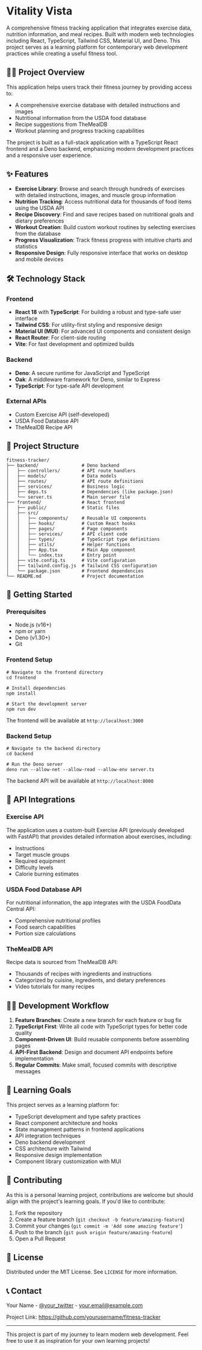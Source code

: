 Vitality Vista
===========================

A comprehensive fitness tracking application that integrates exercise data, nutrition information, and meal recipes. Built with modern web technologies including React, TypeScript, Tailwind CSS, Material UI, and Deno. This project serves as a learning platform for contemporary web development practices while creating a useful fitness tool.

🏋️‍♂️ Project Overview
-----------------------

This application helps users track their fitness journey by providing access to:

-   A comprehensive exercise database with detailed instructions and images
-   Nutritional information from the USDA food database
-   Recipe suggestions from TheMealDB
-   Workout planning and progress tracking capabilities

The project is built as a full-stack application with a TypeScript React frontend and a Deno backend, emphasizing modern development practices and a responsive user experience.

✨ Features
----------

-   **Exercise Library**: Browse and search through hundreds of exercises with detailed instructions, images, and muscle group information
-   **Nutrition Tracking**: Access nutritional data for thousands of food items using the USDA API
-   **Recipe Discovery**: Find and save recipes based on nutritional goals and dietary preferences
-   **Workout Creation**: Build custom workout routines by selecting exercises from the database
-   **Progress Visualization**: Track fitness progress with intuitive charts and statistics
-   **Responsive Design**: Fully responsive interface that works on desktop and mobile devices

🛠️ Technology Stack
--------------------

### Frontend

-   **React 18** with **TypeScript**: For building a robust and type-safe user interface
-   **Tailwind CSS**: For utility-first styling and responsive design
-   **Material UI (MUI)**: For advanced UI components and consistent design
-   **React Router**: For client-side routing
-   **Vite**: For fast development and optimized builds

### Backend

-   **Deno**: A secure runtime for JavaScript and TypeScript
-   **Oak**: A middleware framework for Deno, similar to Express
-   **TypeScript**: For type-safe API development

### External APIs

-   Custom Exercise API (self-developed)
-   USDA Food Database API
-   TheMealDB Recipe API

📁 Project Structure
--------------------

```
fitness-tracker/
├── backend/                # Deno backend
│   ├── controllers/        # API route handlers
│   ├── models/             # Data models
│   ├── routes/             # API route definitions
│   ├── services/           # Business logic
│   ├── deps.ts             # Dependencies (like package.json)
│   └── server.ts           # Main server file
├── frontend/               # React frontend
│   ├── public/             # Static files
│   ├── src/
│   │   ├── components/     # Reusable UI components
│   │   ├── hooks/          # Custom React hooks
│   │   ├── pages/          # Page components
│   │   ├── services/       # API client code
│   │   ├── types/          # TypeScript type definitions
│   │   ├── utils/          # Helper functions
│   │   ├── App.tsx         # Main App component
│   │   └── index.tsx       # Entry point
│   ├── vite.config.ts      # Vite configuration
│   ├── tailwind.config.js  # Tailwind CSS configuration
│   └── package.json        # Frontend dependencies
└── README.md               # Project documentation

```

🚀 Getting Started
------------------

### Prerequisites

-   Node.js (v16+)
-   npm or yarn
-   Deno (v1.30+)
-   Git

### Frontend Setup

```
# Navigate to the frontend directory
cd frontend

# Install dependencies
npm install

# Start the development server
npm run dev

```

The frontend will be available at `http://localhost:3000`

### Backend Setup

```
# Navigate to the backend directory
cd backend

# Run the Deno server
deno run --allow-net --allow-read --allow-env server.ts

```

The backend API will be available at `http://localhost:8000`

🔌 API Integrations
-------------------

### Exercise API

The application uses a custom-built Exercise API (previously developed with FastAPI) that provides detailed information about exercises, including:

-   Instructions
-   Target muscle groups
-   Required equipment
-   Difficulty levels
-   Calorie burning estimates

### USDA Food Database API

For nutritional information, the app integrates with the USDA FoodData Central API:

-   Comprehensive nutritional profiles
-   Food search capabilities
-   Portion size calculations

### TheMealDB API

Recipe data is sourced from TheMealDB API:

-   Thousands of recipes with ingredients and instructions
-   Categorized by cuisine, ingredients, and dietary preferences
-   Video tutorials for many recipes

👨‍💻 Development Workflow
--------------------------

1.  **Feature Branches**: Create a new branch for each feature or bug fix
2.  **TypeScript First**: Write all code with TypeScript types for better code quality
3.  **Component-Driven UI**: Build reusable components before assembling pages
4.  **API-First Backend**: Design and document API endpoints before implementation
5.  **Regular Commits**: Make small, focused commits with descriptive messages

🎯 Learning Goals
-----------------

This project serves as a learning platform for:

-   TypeScript development and type safety practices
-   React component architecture and hooks
-   State management patterns in frontend applications
-   API integration techniques
-   Deno backend development
-   CSS architecture with Tailwind
-   Responsive design implementation
-   Component library customization with MUI

🤝 Contributing
---------------

As this is a personal learning project, contributions are welcome but should align with the project's learning goals. If you'd like to contribute:

1.  Fork the repository
2.  Create a feature branch (`git checkout -b feature/amazing-feature`)
3.  Commit your changes (`git commit -m 'Add some amazing feature'`)
4.  Push to the branch (`git push origin feature/amazing-feature`)
5.  Open a Pull Request

📝 License
----------

Distributed under the MIT License. See `LICENSE` for more information.

📞 Contact
----------

Your Name - [@your_twitter](https://twitter.com/your_twitter) - your.email@example.com

Project Link: <https://github.com/yourusername/fitness-tracker>

* * * * *

This project is part of my journey to learn modern web development. Feel free to use it as inspiration for your own learning projects!
